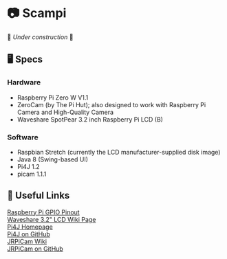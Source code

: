 # 📷 Scampi
🚧 _Under construction_ 🚧

## 🖥 Specs

### Hardware
- Raspberry Pi Zero W V1.1
- ZeroCam (by The Pi Hut); also designed to work with Raspberry Pi Camera and High-Quality Camera
- Waveshare SpotPear 3.2 inch Raspberry Pi LCD (B)

### Software
- Raspbian Stretch (currently the LCD manufacturer-supplied disk image)
- Java 8 (Swing-based UI)
- Pi4J 1.2
- picam 1.1.1

## 📌 Useful Links
[Raspberry Pi GPIO Pinout](https://pinout.xyz/)  
[Waveshare 3.2" LCD Wiki Page](https://www.waveshare.com/wiki/3.2inch_RPi_LCD_(B))  
[Pi4J Homepage](https://pi4j.com/1.2/)  
[Pi4J on GitHub](https://github.com/Pi4J/pi4j/)  
[JRPiCam Wiki](https://github.com/Hopding/JRPiCam/wiki)  
[JRPiCam on GitHub](https://github.com/Hopding/JRPiCam)  
